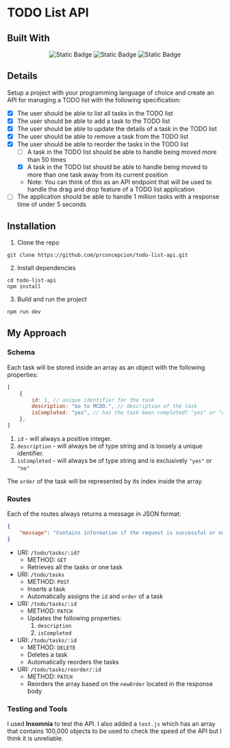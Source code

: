 # TODO List API

## Built With
<p align="center">
    <img alt="Static Badge" src="https://img.shields.io/badge/JavaScript-white?style=for-the-badge&logo=javascript&labelColor=black&color=black">
    <img alt="Static Badge" src="https://img.shields.io/badge/ExpressJS-white?style=for-the-badge&logo=Express&labelColor=black&color=black">
    <img alt="Static Badge" src="https://img.shields.io/badge/insomnia-%234000BF?style=for-the-badge&logo=insomnia&labelColor=%234000BF&color=%234000BF">
</p>

## Details
Setup a project with your programming language of choice and create an API for managing a TODO list with the following specification:
- [x] The user should be able to list all tasks in the TODO list
- [x] The user should be able to add a task to the TODO list
- [x] The user should be able to update the details of a task in the TODO list
- [x] The user should be able to remove a task from the TODO list
- [x] The user should be able to reorder the tasks in the TODO list
    - [ ] A task in the TODO list should be able to handle being moved more than 50 times
    - [x] A task in the TODO list should be able to handle being moved to more than one task away from its current position
    - Note: You can think of this as an API endpoint that will be used to handle the drag and drop feature of a TODO list application
- [ ] The application should be able to handle 1 million tasks with a response time of under 5 seconds

## Installation

1. Clone the repo
```
git clone https://github.com/prconcepcion/todo-list-api.git
```
2. Install dependencies
```
cd todo-list-api
npm install
```
3. Build and run the project
```
npm run dev 
```
## My Approach

### Schema
Each task will be stored inside an array as an object with the following properties:

```javascript
[
    {
        id: 1, // unique identifier for the task
        description: "Go to MCDO.", // description of the task
        isCompleted: "yes", // has the task been completed? "yes" or "no"
    },
]
``` 
1. `id` - will always a positive integer.
2. `description` - will always be of type string and is loosely a unique identifier.
3. `isCompleted` - will always be of type string and is exclusively `"yes"` or `"no"`

The `order` of the task will be represented by its index inside the array.

### Routes
Each of the routes always returns a message in JSON format:
```json
{
    "message": "Contains information if the request is successful or not"
}
```

- URI: `/todo/tasks/:id?`
    - METHOD: `GET`
    - Retrieves all the tasks or one task
- URI: `/todo/tasks`
    - METHOD: `POST` 
    - Inserts a task
    - Automatically assigns the `id` and `order` of a task
- URI: `/todo/tasks/:id`
    - METHOD: `PATCH`
    - Updates the following properties:
        1. `description`
        2. `isCompleted`
- URI: `/todo/tasks/:id`
    - METHOD: `DELETE`
    - Deletes a task
    - Automatically reorders the tasks
- URI: `/todo/tasks/reorder/:id`
    - METHOD: `PATCH` 
    - Reorders the array based on the `newOrder` located in the response body

### Testing and Tools
I used **Insomnia** to test the API. I also added a `test.js` which has an array that contains 100,000 objects to be used to check the speed of the API but I think it is unreliable.
